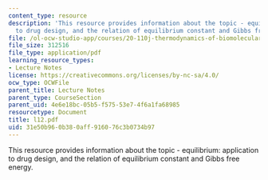 ```yaml
---
content_type: resource
description: 'This resource provides information about the topic - equilibrium: application
  to drug design, and the relation of equilibrium constant and Gibbs free energy.'
file: /ol-ocw-studio-app/courses/20-110j-thermodynamics-of-biomolecular-systems-fall-2005/31e50b960b380aff916076c3b0734b97_l12.pdf
file_size: 312516
file_type: application/pdf
learning_resource_types:
- Lecture Notes
license: https://creativecommons.org/licenses/by-nc-sa/4.0/
ocw_type: OCWFile
parent_title: Lecture Notes
parent_type: CourseSection
parent_uid: 4e6e18bc-05b5-f575-53e7-4f6a1fa68985
resourcetype: Document
title: l12.pdf
uid: 31e50b96-0b38-0aff-9160-76c3b0734b97
---
```

This resource provides information about the topic - equilibrium: application to drug design, and the relation of equilibrium constant and Gibbs free energy.